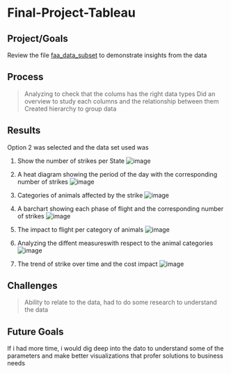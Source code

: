 # Final-Project-Tableau
## Project/Goals
Review the file [faa_data_subset](https://github.com/Jagunmolu-dev/LIGHTHOUSELABS/blob/main/Final-Project-Tableau/Project%20Files%20-%20Tableau%20-%20Option%202/faa_data_subset.xlsx) to demonstrate insights from the data

## Process
> Analyzing to check that the colums has the right data types
> Did an overview to study each columns and the relationship between them
> Created hierarchy to group data 

## Results
Option 2 was selected and the data set used was

1. Show the number of strikes per State
![image](https://github.com/Jagunmolu-dev/LIGHTHOUSELABS/assets/67484584/73fdfaf9-edff-468d-bb8d-6a33989eb176)

2. A heat diagram showing the period of the day with the corresponding number of strikes
![image](https://github.com/Jagunmolu-dev/LIGHTHOUSELABS/assets/67484584/09e75ccc-d162-4e2d-b08f-2ce28272c4a1)

3. Categories of animals affected by the strike
![image](https://github.com/Jagunmolu-dev/LIGHTHOUSELABS/assets/67484584/f56a705e-72dd-4e35-b44e-0bfd8e493cd5)

4. A barchart showing each phase of flight and the corresponding number of strikes
![image](https://github.com/Jagunmolu-dev/LIGHTHOUSELABS/assets/67484584/971a76e0-982c-45a9-92cf-2a91f11fe30f)

5. The impact to flight per category of animals
![image](https://github.com/Jagunmolu-dev/LIGHTHOUSELABS/assets/67484584/bbe03db6-96a9-4647-b6ec-83212b74d4bf)

6. Analyzing the diffent measureswith respect to the animal categories
![image](https://github.com/Jagunmolu-dev/LIGHTHOUSELABS/assets/67484584/62dd09df-2be4-4b8a-9d37-fcb8a7ce87ef)

7. The trend of strike over time and the cost impact
![image](https://github.com/Jagunmolu-dev/LIGHTHOUSELABS/assets/67484584/d5634329-5e87-43ee-a56d-84d28c239257)



## Challenges 
> Ability to relate to the data, had to do some research to understand the data

## Future Goals
If i had more time, i would dig deep into the dato to understand some of the parameters and make better visualizations that profer solutions to business needs
